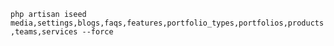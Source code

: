 `
php artisan iseed media,settings,blogs,faqs,features,portfolio_types,portfolios,products,teams,services --force
`
